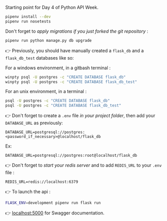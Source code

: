 Starting point for Day 4 of Python API Week.

```bash
pipenv install --dev
pipenv run nosetests
```

Don't forget to *apply migrations if you just forked the git repository* :
```bash
pipenv run python manage.py db upgrade
```

:point_right: Previously, you should have manually created a `flask_db` and a `flask_db_test` databases like so:

For a windows environment, in a gitbash terminal :
```bash
winpty psql -U postgres -c "CREATE DATABASE flask_db"
winpty psql -U postgres -c "CREATE DATABASE flask_db_test"
```

For an unix environment, in a terminal :
```bash
psql -U postgres -c "CREATE DATABASE flask_db"
psql -U postgres -c "CREATE DATABASE flask_db_test"
```

:point_right: Don't forget to create a `.env` file *in your project folder*, then add your `DATABASE_URL` as previously:
```
DATABASE_URL=postgresql://postgres:<password_if_necessary>@localhost/flask_db
```

Ex:
```
DATABASE_URL=postgresql://postgres:root@localhost/flask_db
```

:point_right: Don't forget to *start your redis server* and to add `REDIS_URL` to your `.env` file :
```
REDIS_URL=redis://localhost:6379
```

:point_right: To launch the api :

```bash
FLASK_ENV=development pipenv run flask run
```

:point_right: [localhost:5000](http://localhost:5000) for Swagger documentation.
